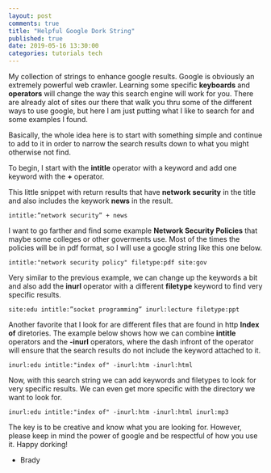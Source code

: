 ```yaml
---
layout: post
comments: true
title: "Helpful Google Dork String"
published: true
date: 2019-05-16 13:30:00
categories: tutorials tech 
---
```


My collection of strings to enhance google results.  Google is obviously an extremely powerful web crawler.  Learning some specific **keyboards** and **operators** will change the way this search engine will work for you.  There are already alot of sites our there that walk you thru some of the different ways to use google, but here I am just putting what I like to search for and some examples I found. 

Basically, the whole idea here is to start with something simple and continue to add to it in order to narrow the search results down to what you might otherwise not find.

To begin, I start with the **intitle** operator with a keyword and add one keyword with the **+** operator. 

This little snippet with return results that have **network security** in the title and also includes the keywork **news** in the result.
```
intitle:”network security” + news
```
I want to go farther and find some example **Network Security Policies** that maybe some colleges or other goverments use.  Most of the times the policies will be in pdf format, so I will use a google string like this one below.
```
intitle:"network security policy" filetype:pdf site:gov
```
Very similar to the previous example, we can change up the keywords a bit and also add the **inurl** operator with a different **filetype** keyword to find very specific results.
```
site:edu intitle:”socket programming” inurl:lecture filetype:ppt
```
Another favorite that I look for are different files that are found in http **Index of** diretories.  The example below shows how we can combine **intitle** operators and the **-inurl** operators, where the dash infront of the operator will ensure that the search results do not include the keyword attached to it.
```
inurl:edu intitle:"index of" -inurl:htm -inurl:html
```
Now, with this search string we can add keywords and filetypes to look for very specific results.  We can even get more specific with the directory we want to look for.
```
inurl:edu intitle:"index of" -inurl:htm -inurl:html inurl:mp3 
```

The key is to be creative and know what you are looking for.  However, please keep in mind the power of google and be respectful of how you use it.  Happy dorking!




- Brady